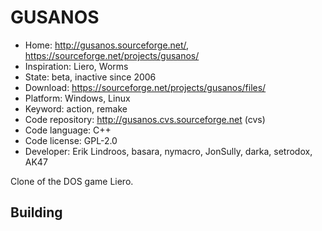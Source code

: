 # GUSANOS

- Home: http://gusanos.sourceforge.net/, https://sourceforge.net/projects/gusanos/
- Inspiration: Liero, Worms
- State: beta, inactive since 2006
- Download: https://sourceforge.net/projects/gusanos/files/
- Platform: Windows, Linux
- Keyword: action, remake
- Code repository: http://gusanos.cvs.sourceforge.net (cvs)
- Code language: C++
- Code license: GPL-2.0
- Developer: Erik Lindroos, basara, nymacro, JonSully, darka, setrodox, AK47

Clone of the DOS game Liero.

## Building
